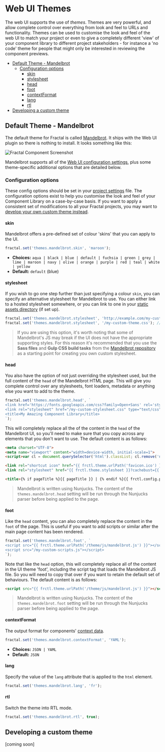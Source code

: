 # Web UI Themes

The web UI supports the use of *themes*. Themes are very powerful, and allow complete control over everything from look and feel to URLs and functionality. Themes can be used to customise the look and feel of the web UI to match your project or even to give a completely different 'view' of your component library to different project stakeholders - for instance a 'no code' theme for people that might only be interested in reviewing the component previews.

<!-- START doctoc generated TOC please keep comment here to allow auto update -->
<!-- DON'T EDIT THIS SECTION, INSTEAD RE-RUN doctoc TO UPDATE -->


- [Default Theme - Mandelbrot](#default-theme---mandelbrot)
  - [Configuration options](#configuration-options)
    - [skin](#skin)
    - [stylesheet](#stylesheet)
    - [head](#head)
    - [foot](#foot)
    - [contextFormat](#contextformat)
    - [lang](#lang)
    - [rtl](#rtl)
- [Developing a custom theme](#developing-a-custom-theme)

<!-- END doctoc generated TOC please keep comment here to allow auto update -->

## Default Theme - Mandelbrot

The default theme for Fractal is called [Mandelbrot](https://github.com/frctl/mandelbrot). It ships with the Web UI plugin so there is nothing to install. It looks something like this:

![Fractal Component Screenshot](http://frctl.s3.amazonaws.com/screenshots/fractal-component.png)

Mandelbrot supports all of the [Web UI configuration settings](/docs/web/overview.md#configuration-options), plus some theme-specific additional options that are detailed below.

### Configuration options

These config options should be set in your [project settings](/docs/project-settings.md) file. The configuration options exist to help you customise the look and feel of your Component Library on a case-by-case basis. If you want to apply a consistent set of modifications to all your Fractal projects, you may want to [develop your own custom theme instead](#developing-a-custom-theme).

#### skin

Mandelbrot offers a pre-defined set of colour 'skins' that you can apply to the UI.

```js
fractal.set('themes.mandelbrot.skin', 'maroon');
```

* **Choices:** `aqua | black | blue | default | fuchsia | green | grey | lime | maroon | navy | olive | orange | purple | red | teal | white | yellow`
* **Default:** `default` (blue)

#### stylesheet

If you wish to go one step further than just specifying a colour `skin`, you can specify an alternative stylesheet for Mandelbrot to use. You can either link to a hosted stylesheet somewhere, or you can link to one in your [static assets directory](/docs/web/overview.md#static-assets-path) (if set up).

```js
fractal.set('themes.mandelbrot.stylesheet', 'http://example.com/my-custom-theme.css'); // link to a hosted stylesheet
fractal.set('themes.mandelbrot.stylesheet', '/my-custom-theme.css'); // link to a file in your static assets directory
```

> If you are using this option, it's worth noting that some of Mandelbrot's JS may break if the UI does not have the appropriate supporting styles. For this reason it's recommended that you use the **Sass files** and **Gulp CSS build tasks** from the [Mandelbrot repository](https://github.com/frctl/mandelbrot) as a starting point for creating you own custom stylesheet.

#### head

You also have the option of not just overriding the stylesheet used, but the full content of the `head` of the Mandelbrot HTML page. This will give you complete control over any stylesheets, font loaders, metadata or anything else you want to add to the theme.

```js
fractal.set('themes.mandelbrot.head', `
<link href='https://fonts.googleapis.com/css?family=Open+Sans' rel='stylesheet' type='text/css'>
<link rel="stylesheet" href="/my-custom-stylesheet.css" type="text/css">
<title>My Amazing Component Library</title>
`);
```

This will completely replace all the of the content in the `head` of the Mandelbrot UI, so you'll need to make sure that you copy across any elements that you don't want to use. The default content is as follows:

```html
<meta charset="UTF-8">
<meta name="viewport" content="width=device-width, initial-scale=1">
<script>var cl = document.querySelector('html').classList; cl.remove('no-js'); cl.add('has-js');</script>

<link rel="shortcut icon" href="{{ frctl.theme.urlPath('favicon.ico') }}" type="image/ico">
<link rel="stylesheet" href="{{ frctl.theme.stylesheet }}?cachebust={{ frctl.theme.version }}" type="text/css">

<title>{% if pageTitle %}{{ pageTitle }} | {% endif %}{{ frctl.config.project.title }}</title>
```

> Mandelbrot is written using Nunjucks. The content of the `themes.mandelbrot.head` setting will be run through the Nunjucks parser before being applied to the page.

#### foot

Like the `head` content, you can also completely replace the content in the `foot` of the page. This is useful if you want to add scripts or similar after the main page content has been rendered.

```js
fractal.set('themes.mandelbrot.foot', `
<script src="{{ frctl.theme.urlPath('/theme/js/mandelbrot.js') }}"></script>
<script src="/my-custom-scripts.js"></script>
`);
```

Note that like the `head` option, this will completely replace all of the content in the UI theme 'foot', including the script tag that loads the Mandelbrot JS file. So you will need to copy that over if you want to retain the default set of behaviours. The default content is as follows:

```html
<script src="{{ frctl.theme.urlPath('/theme/js/mandelbrot.js') }}"></script>
```

> Mandelbrot is written using Nunjucks. The content of the `themes.mandelbrot.foot` setting will be run through the Nunjucks parser before being applied to the page.

#### contextFormat

The output format for components' [context data](/docs/components/context.md).

```js
fractal.set('themes.mandelbrot.contextFormat', 'YAML');
```

* **Choices:** `JSON | YAML`
* **Default:** `JSON`

#### lang

Specify the value of the `lang` attribute that is applied to the `html` element.

```js
fractal.set('themes.mandelbrot.lang', 'fr');
```

#### rtl

Switch the theme into RTL mode.

```js
fractal.set('themes.mandelbrot.rtl', true);
```

## Developing a custom theme

[coming soon]
